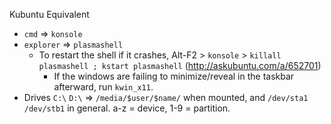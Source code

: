 Kubuntu Equivalent

* `cmd` => `konsole`
* `explorer` => `plasmashell`
    * To restart the shell if it crashes, Alt-F2 > `konsole` > `killall plasmashell ; kstart plasmashell` (http://askubuntu.com/a/652701)
      * If the windows are failing to minimize/reveal in the taskbar afterward, run `kwin_x11`.
* Drives `C:\` `D:\` => `/media/$user/$name/` when mounted, and `/dev/sta1` `/dev/stb1` in general. a-z = device, 1-9 = partition.
